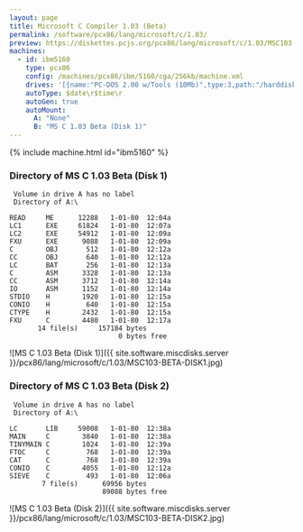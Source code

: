 ```yaml
---
layout: page
title: Microsoft C Compiler 1.03 (Beta)
permalink: /software/pcx86/lang/microsoft/c/1.03/
preview: https://diskettes.pcjs.org/pcx86/lang/microsoft/c/1.03/MSC103-BETA-DISK1.jpg
machines:
  - id: ibm5160
    type: pcx86
    config: /machines/pcx86/ibm/5160/cga/256kb/machine.xml
    drives: '[{name:"PC-DOS 2.00 w/Tools (10Mb)",type:3,path:"/harddisks/pcx86/10mb/PCDOS200-C400.json"}]'
    autoType: $date\r$time\r
    autoGen: true
    autoMount:
      A: "None"
      B: "MS C 1.03 Beta (Disk 1)"
---
```


{% include machine.html id="ibm5160" %}

### Directory of MS C 1.03 Beta (Disk 1)

     Volume in drive A has no label
     Directory of A:\

    READ     ME      12288   1-01-80  12:04a
    LC1      EXE     61824   1-01-80  12:07a
    LC2      EXE     54912   1-01-80  12:09a
    FXU      EXE      9088   1-01-80  12:09a
    C        OBJ       512   1-01-80  12:12a
    CC       OBJ       640   1-01-80  12:12a
    LC       BAT       256   1-01-80  12:13a
    C        ASM      3328   1-01-80  12:13a
    CC       ASM      3712   1-01-80  12:14a
    IO       ASM      1152   1-01-80  12:14a
    STDIO    H        1920   1-01-80  12:15a
    CONIO    H         640   1-01-80  12:15a
    CTYPE    H        2432   1-01-80  12:15a
    FXU      C        4480   1-01-80  12:17a
           14 file(s)     157184 bytes
                               0 bytes free

![MS C 1.03 Beta (Disk 1)]({{ site.software.miscdisks.server }}/pcx86/lang/microsoft/c/1.03/MSC103-BETA-DISK1.jpg)

### Directory of MS C 1.03 Beta (Disk 2)

     Volume in drive A has no label
     Directory of A:\

    LC       LIB     59008   1-01-80  12:38a
    MAIN     C        3840   1-01-80  12:38a
    TINYMAIN C        1024   1-01-80  12:39a
    FTOC     C         768   1-01-80  12:39a
    CAT      C         768   1-01-80  12:39a
    CONIO    C        4055   1-01-80  12:12a
    SIEVE    C         493   1-01-80  12:06a
            7 file(s)      69956 bytes
                           89088 bytes free

![MS C 1.03 Beta (Disk 2)]({{ site.software.miscdisks.server }}/pcx86/lang/microsoft/c/1.03/MSC103-BETA-DISK2.jpg)
